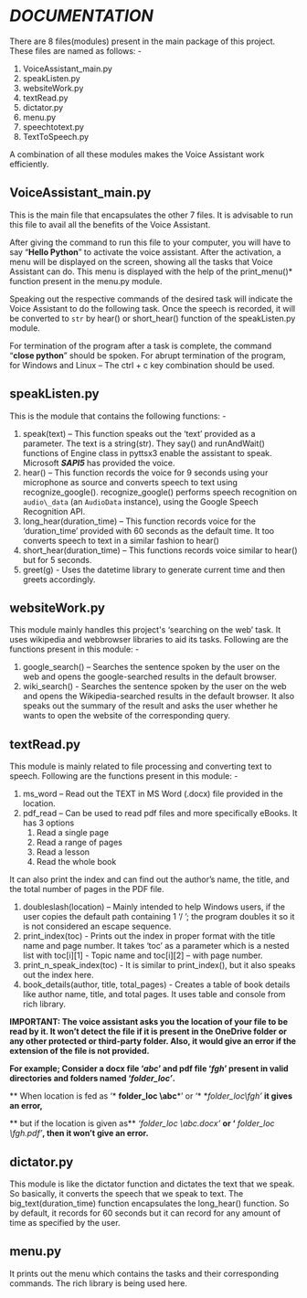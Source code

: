 # *DOCUMENTATION*

There are 8 files(modules) present in the main package of this project. These files are named as follows: -

1. VoiceAssistant\_main.py
1. speakListen.py
1. websiteWork.py
1. textRead.py
1. dictator.py
1. menu.py
1. speechtotext.py
1. TextToSpeech.py

A combination of all these modules makes the Voice Assistant work efficiently.

## VoiceAssistant\_main.py

This is the main file that encapsulates the other 7 files. It is advisable to run this file to avail all the benefits of the Voice Assistant.

After giving the command to run this file to your computer, you will have to say “**Hello Python**” to activate the voice assistant. After the activation, a menu will be displayed on the screen, showing all the tasks that Voice Assistant can do. This menu is displayed with the help of the print\_menu()*  function present in the menu.py module.

Speaking out the respective commands of the desired task will indicate the Voice Assistant to do the following task. Once the speech is recorded, it will be converted to ` str ` by hear() or short\_hear() function of the speakListen.py module.

For termination of the program after a task is complete, the command “**close python**” should be spoken. For abrupt termination of the program, for Windows and Linux – The ctrl + c key combination should be used.

## speakListen.py

This is the module that contains the following functions: -

1. speak(text) – This function speaks out the ‘text’ provided as a parameter. The text is a string(str). They say() and runAndWait() functions of Engine class in pyttsx3 enable the assistant to speak. Microsoft ***SAPI5*** has provided the voice.
1. hear() – This function records the voice for 9 seconds using your microphone as source and converts speech to text using recognize\_google(). recognize\_google() performs speech recognition on ``audio\_data`` (an ``AudioData`` instance), using the Google Speech        Recognition API.
1. long\_hear(duration\_time) – This function records voice for the ‘duration\_time’ provided with 60 seconds as the default time. It too converts speech to text in a similar fashion to hear()
1. short\_hear(duration\_time) – This functions records voice similar to hear() but for 5 seconds.
1. greet(g) - Uses the datetime library to generate current time and then greets accordingly.

## websiteWork.py

This module mainly handles this project's ‘searching on the web’ task. It uses wikipedia and webbrowser libraries to aid its tasks. Following are the functions present in this module: -

1. google\_search() – Searches the sentence spoken by the user on the web and opens the google-searched results in the default browser.
1. wiki\_search() - Searches the sentence spoken by the user on the web and opens the Wikipedia-searched results in the default browser. It also speaks out the summary of the result and asks the user whether he wants to open the website of the corresponding query.

## textRead.py

This module is mainly related to file processing and converting text to speech. Following are the functions present in this module: -

1. ms\_word – Read out the TEXT in MS Word (.docx) file provided in the location.
1. pdf\_read – Can be used to read pdf files and more specifically eBooks. It has 3 options
   1. Read a single page
   1. Read a range of pages
   1. Read a lesson
   1. Read the whole book

It can also print the index and can find out the author’s name, the title, and the total number of pages in the PDF file.

1. doubleslash(location) – Mainly intended to help Windows users, if the user copies the default path containing 1 ‘/ ’; the program doubles it so it is not considered an escape sequence.
1. print\_index(toc) - Prints out the index in proper format with the title name and page number. It takes ‘toc’ as a parameter which is a nested list with toc[i][1] - Topic name and toc[i][2] – with page number.
1. print\_n\_speak\_index(toc) -  It is similar to print\_index(), but it also speaks out the index here.
1. book\_details(author, title, total\_pages) - Creates a table of book details like author name, title, and total pages. It uses table and console from rich library.

**IMPORTANT: The voice assistant asks you the location of your file to be read by it. It won’t detect the file if it is present in the OneDrive folder or any other protected or third-party folder. Also, it would give an error if the extension of the file is not provided.**

**For example; Consider a docx file ‘***abc***’ and pdf file ‘***fgh***’ present in valid directories and folders named ‘***folder\_loc’***.**

** When location is fed as ‘* **folder\_loc \abc***’ or ‘* **folder\_loc\fgh’* **it gives an error,**

** but if the location is given as** *‘folder\_loc \abc.docx’* **or ‘** *folder\_loc \fgh.pdf’***, then it won’t give an error.**

## dictator.py

This module is like the dictator function and dictates the text that we speak. So basically, it converts the speech that we speak to text. The big\_text(duration\_time) function encapsulates the long\_hear() function. So by default, it records for 60 seconds but it can record for any amount of time as specified by the user.

## menu.py

It prints out the menu which contains the tasks and their corresponding commands. The rich library is being used here.
